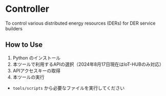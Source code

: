 # Controller
To control various distributed energy resources (DERs) for DER service builders

## How to Use
1. Python のインストール
2. 本ツールで利用するAPIの選択（2024年8月17日現在はIoT-HUBのみ対応）
3. APIアクセスキーの取得
4. 本ツールの実行
  - `tools/scripts` から必要なファイルを実行してください 



